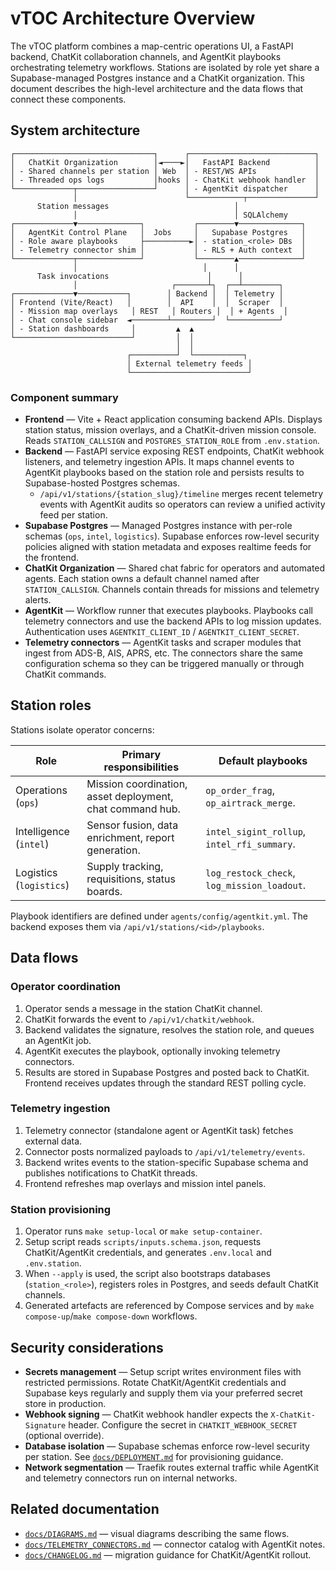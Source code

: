 # vTOC Architecture Overview

The vTOC platform combines a map-centric operations UI, a FastAPI backend, ChatKit collaboration channels, and AgentKit
playbooks orchestrating telemetry workflows. Stations are isolated by role yet share a Supabase-managed Postgres instance and a
ChatKit organization. This document describes the high-level architecture and the data flows that connect these components.

## System architecture

```
┌───────────────────────────────┐      ┌────────────────────────────┐
│   ChatKit Organization        │◄────►│   FastAPI Backend          │
│ - Shared channels per station │ Web  │ - REST/WS APIs             │
│ - Threaded ops logs           │hooks │ - ChatKit webhook handler  │
└─────────────┬─────────────────┘      │ - AgentKit dispatcher      │
              │                        └────────────┬───────────────┘
      Station messages                            │
              │                                   │ SQLAlchemy
┌─────────────▼──────────────┐           ┌────────▼──────────────┐
│   AgentKit Control Plane   │  Jobs     │   Supabase Postgres   │
│ - Role aware playbooks     ├──────────►│ - station_<role> DBs  │
│ - Telemetry connector shim │           │ - RLS + Auth context  │
└─────────────┬──────────────┘           └────────▲──────────────┘
              │                            │      │
      Task invocations                      │      │
              │                     ┌───────┴┐  ┌──┴────────┐
┌─────────────▼───────────┐        │ Backend │  │ Telemetry │
│ Frontend (Vite/React)   │        │  API    │  │  Scraper  │
│ - Mission map overlays   │ REST   │ Routers │  │ + Agents  │
│ - Chat console sidebar  ◄────────┴─────────┘  └───────────┘
│ - Station dashboards     │         ▲  ▲
└──────────────────────────┘         │  │
                                     │  │
                          ┌──────────┘  └───────────┐
                          │ External telemetry feeds │
                          └──────────────────────────┘
```

### Component summary

- **Frontend** — Vite + React application consuming backend APIs. Displays station status, mission overlays, and a ChatKit-driven
  mission console. Reads `STATION_CALLSIGN` and `POSTGRES_STATION_ROLE` from `.env.station`.
- **Backend** — FastAPI service exposing REST endpoints, ChatKit webhook listeners, and telemetry ingestion APIs. It maps channel
  events to AgentKit playbooks based on the station role and persists results to Supabase-hosted Postgres schemas.
  - `/api/v1/stations/{station_slug}/timeline` merges recent telemetry events with AgentKit audits so operators can review a
    unified activity feed per station.
- **Supabase Postgres** — Managed Postgres instance with per-role schemas (`ops`, `intel`, `logistics`). Supabase enforces
  row-level security policies aligned with station metadata and exposes realtime feeds for the frontend.
- **ChatKit Organization** — Shared chat fabric for operators and automated agents. Each station owns a default channel named
  after `STATION_CALLSIGN`. Channels contain threads for missions and telemetry alerts.
- **AgentKit** — Workflow runner that executes playbooks. Playbooks call telemetry connectors and use the backend APIs to log
  mission updates. Authentication uses `AGENTKIT_CLIENT_ID` / `AGENTKIT_CLIENT_SECRET`.
- **Telemetry connectors** — AgentKit tasks and scraper modules that ingest from ADS-B, AIS, APRS, etc. The connectors share the
  same configuration schema so they can be triggered manually or through ChatKit commands.

## Station roles

Stations isolate operator concerns:

| Role | Primary responsibilities | Default playbooks |
| --- | --- | --- |
| Operations (`ops`) | Mission coordination, asset deployment, chat command hub. | `op_order_frag`, `op_airtrack_merge`. |
| Intelligence (`intel`) | Sensor fusion, data enrichment, report generation. | `intel_sigint_rollup`, `intel_rfi_summary`. |
| Logistics (`logistics`) | Supply tracking, requisitions, status boards. | `log_restock_check`, `log_mission_loadout`. |

Playbook identifiers are defined under `agents/config/agentkit.yml`. The backend exposes them via `/api/v1/stations/<id>/playbooks`.

## Data flows

### Operator coordination

1. Operator sends a message in the station ChatKit channel.
2. ChatKit forwards the event to `/api/v1/chatkit/webhook`.
3. Backend validates the signature, resolves the station role, and queues an AgentKit job.
4. AgentKit executes the playbook, optionally invoking telemetry connectors.
5. Results are stored in Supabase Postgres and posted back to ChatKit. Frontend receives updates through the standard REST
   polling cycle.

### Telemetry ingestion

1. Telemetry connector (standalone agent or AgentKit task) fetches external data.
2. Connector posts normalized payloads to `/api/v1/telemetry/events`.
3. Backend writes events to the station-specific Supabase schema and publishes notifications to ChatKit threads.
4. Frontend refreshes map overlays and mission intel panels.

### Station provisioning

1. Operator runs `make setup-local` or `make setup-container`.
2. Setup script reads `scripts/inputs.schema.json`, requests ChatKit/AgentKit credentials, and generates `.env.local` and
   `.env.station`.
3. When `--apply` is used, the script also bootstraps databases (`station_<role>`), registers roles in Postgres, and seeds
   default ChatKit channels.
4. Generated artefacts are referenced by Compose services and by `make compose-up`/`make compose-down` workflows.

## Security considerations

- **Secrets management** — Setup script writes environment files with restricted permissions. Rotate ChatKit/AgentKit credentials
  and Supabase keys regularly and supply them via your preferred secret store in production.
- **Webhook signing** — ChatKit webhook handler expects the `X-ChatKit-Signature` header. Configure the secret in
  `CHATKIT_WEBHOOK_SECRET` (optional override).
- **Database isolation** — Supabase schemas enforce row-level security per station. See
  [`docs/DEPLOYMENT.md`](DEPLOYMENT.md#multi-station-postgres-provisioning-with-supabase) for provisioning guidance.
- **Network segmentation** — Traefik routes external traffic while AgentKit and telemetry connectors run on internal networks.

## Related documentation

- [`docs/DIAGRAMS.md`](DIAGRAMS.md) — visual diagrams describing the same flows.
- [`docs/TELEMETRY_CONNECTORS.md`](TELEMETRY_CONNECTORS.md) — connector catalog with AgentKit notes.
- [`docs/CHANGELOG.md`](CHANGELOG.md) — migration guidance for ChatKit/AgentKit rollout.
